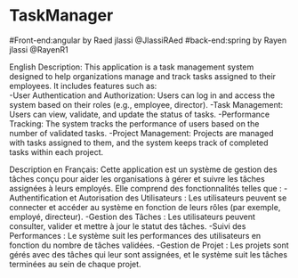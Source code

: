 # TaskManager
#Front-end:angular by Raed jlassi @JlassiRAed
#back-end:spring by Rayen jlassi @RayenR1

English Description:
This application is a task management system designed to help organizations manage and track tasks assigned to their employees. It includes features such as:  
  -User Authentication and Authorization: Users can log in and access the system based on their roles (e.g., employee, director).
  -Task Management: Users can view, validate, and update the status of tasks.
  -Performance Tracking: The system tracks the performance of users based on the number of validated tasks.
  -Project Management: Projects are managed with tasks assigned to them, and the system keeps track of completed tasks within each project.

Description en Français:
Cette application est un système de gestion des tâches conçu pour aider les organisations à gérer et suivre les tâches assignées à leurs employés. Elle comprend des fonctionnalités telles que :
  -Authentification et Autorisation des Utilisateurs : Les utilisateurs peuvent se connecter et accéder au système en fonction de leurs rôles (par exemple, 
     employé, directeur).
  -Gestion des Tâches : Les utilisateurs peuvent consulter, valider et mettre à jour le statut des tâches.
  -Suivi des Performances : Le système suit les performances des utilisateurs en fonction du nombre de tâches validées.
  -Gestion de Projet : Les projets sont gérés avec des tâches qui leur sont assignées, et le système suit les tâches terminées au sein de chaque projet.
  
